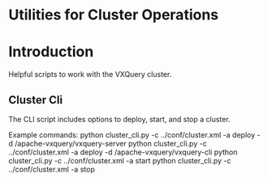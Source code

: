 Utilities for Cluster Operations
=====================

# Introduction

Helpful scripts to work with the VXQuery cluster.

## Cluster Cli

The CLI script includes options to deploy, start, and stop a cluster.

Example commands:
python cluster_cli.py -c ../conf/cluster.xml -a deploy -d /apache-vxquery/vxquery-server
python cluster_cli.py -c ../conf/cluster.xml -a deploy -d /apache-vxquery/vxquery-cli
python cluster_cli.py -c ../conf/cluster.xml -a start
python cluster_cli.py -c ../conf/cluster.xml -a stop